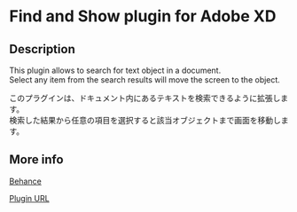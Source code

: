 # Find and Show plugin for Adobe XD
## Description

This plugin allows to search for text object in a document.  
Select any item from the search results will move the screen to the object.

このプラグインは、ドキュメント内にあるテキストを検索できるように拡張します。  
検索した結果から任意の項目を選択すると該当オブジェクトまで画面を移動します。

## More info

[Behance](https://www.behance.net/gallery/143083579/Find-and-Show-for-Adobe-XD-Plugin)

[Plugin URL](https://xd.adobelanding.com/en/xd-plugin-download/?name=ef859283)
